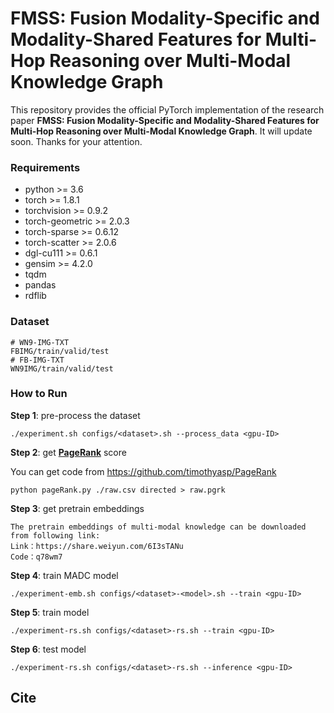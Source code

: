 # FMSS: Fusion Modality-Specific and Modality-Shared Features for Multi-Hop Reasoning over Multi-Modal Knowledge Graph

This repository provides the official PyTorch implementation of the research paper **FMSS: Fusion Modality-Specific and Modality-Shared Features for Multi-Hop Reasoning over Multi-Modal Knowledge Graph**. It will update soon. Thanks for your attention.

### Requirements

- python >= 3.6
- torch >= 1.8.1
- torchvision >= 0.9.2
- torch-geometric >= 2.0.3
- torch-sparse >= 0.6.12
- torch-scatter >= 2.0.6
- dgl-cu111 >= 0.6.1
- gensim >= 4.2.0
- tqdm
- pandas
- rdflib

### Dataset

```shell
# WN9-IMG-TXT
FBIMG/train/valid/test
# FB-IMG-TXT
WN9IMG/train/valid/test
```

### How to Run

**Step 1**: pre-process the dataset

```shell
./experiment.sh configs/<dataset>.sh --process_data <gpu-ID>
```

**Step 2**: get **[PageRank](https://github.com/timothyasp/PageRank)** score

You can get code from https://github.com/timothyasp/PageRank

```shell
python pageRank.py ./raw.csv directed > raw.pgrk
```

**Step 3**: get pretrain embeddings 

```shell
The pretrain embeddings of multi-modal knowledge can be downloaded from following link:
Link：https://share.weiyun.com/6I3sTANu 
Code：q78wm7
```

**Step 4**: train MADC model

```shell
./experiment-emb.sh configs/<dataset>-<model>.sh --train <gpu-ID>
```

**Step 5**: train model

```shell
./experiment-rs.sh configs/<dataset>-rs.sh --train <gpu-ID> 
```

**Step 6**: test model

```shell
./experiment-rs.sh configs/<dataset>-rs.sh --inference <gpu-ID> 
```

## Cite

